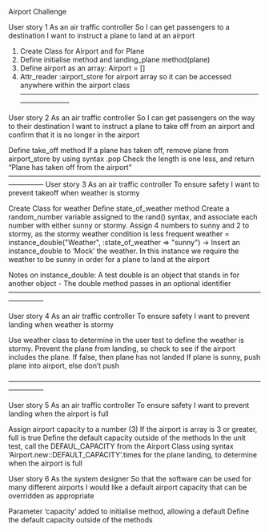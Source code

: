 Airport Challenge
 
User story 1
As an air traffic controller 
So I can get passengers to a destination 
I want to instruct a plane to land at an airport
 
1. Create Class for Airport and for Plane
2. Define initialise method and landing_plane method(plane)
3. Define airport as an array: Airport = []
4. Attr_reader :airport_store for airport array so it can be accessed anywhere within the airport class
—————————————————————————————————————————
 
User story 2
As an air traffic controller 
So I can get passengers on the way to their destination 
I want to instruct a plane to take off from an airport and confirm that it is no longer in the airport
 
Define take_off method
If a plane has taken off, remove plane from airport_store by using syntax .pop
Check the length is one less, and return “Plane has taken off from the airport”
—————————————————————————————————————————
User story 3
As an air traffic controller 
To ensure safety 
I want to prevent takeoff when weather is stormy 
 
Create Class for weather
Define state_of_weather method
Create a random_number variable assigned to the rand() syntax, and associate each number with either sunny or stormy. Assign 4 numbers to sunny and 2 to stormy, as the stormy weather condition is less frequent
weather = instance_double("Weather", :state_of_weather => "sunny") -> Insert an instance_double to ‘Mock’ the weather. In this instance we require the weather to be sunny in order for a plane to land at the airport
 
Notes on instance_double: A test double is an object that stands in for another object - The double method passes in an optional identifier
—————————————————————————————————————————
 
User story 4
As an air traffic controller 
To ensure safety 
I want to prevent landing when weather is stormy 
 
Use weather class to determine in the user test to define the weather is stormy.
Prevent the plane from landing, so check to see if the airport includes the plane. If false, then plane has not landed
If plane is sunny, push plane into airport, else don’t push
 
—————————————————————————————————————————
 
User story 5
As an air traffic controller 
To ensure safety 
I want to prevent landing when the airport is full 
 
Assign airport capacity to a number (3)
If the airport is array is 3 or greater, full is true
Define the default capacity outside of the methods
In the unit test, call the DEFAUL_CAPACITY from the Airport Class using syntax ‘Airport.new::DEFAULT_CAPACITY’.times for the plane landing, to determine when the airport is full
 
User story 6
As the system designer
So that the software can be used for many different airports
I would like a default airport capacity that can be overridden as appropriate
 
Parameter ‘capacity’ added to initialise method, allowing a default
Define the default capacity outside of the methods
